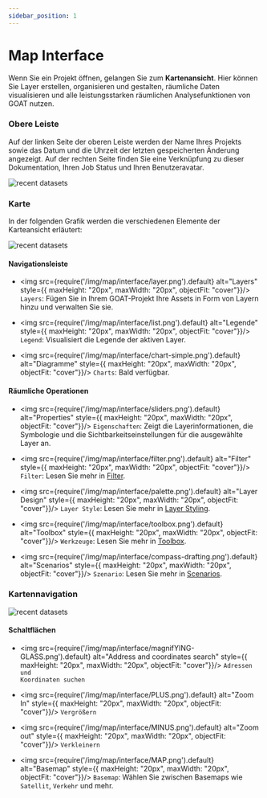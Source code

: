 ```yaml
---
sidebar_position: 1
---
```


# Map Interface

Wenn Sie ein Projekt öffnen, gelangen Sie zum **Kartenansicht**.
Hier können Sie Layer erstellen, organisieren und gestalten, räumliche Daten visualisieren und alle leistungsstarken räumlichen Analysefunktionen von GOAT nutzen.

### Obere Leiste
Auf der linken Seite der oberen Leiste werden der Name Ihres Projekts sowie das Datum und die Uhrzeit der letzten gespeicherten Änderung angezeigt. Auf der rechten Seite finden Sie eine Verknüpfung zu dieser Dokumentation, Ihren Job Status und Ihren Benutzeravatar.  

<div style={{ display: 'flex', flexDirection: 'column', alignItems: 'center' }}>
  <img src={require('/img/map/interface/upperbar.png').default} alt="recent datasets" style={{ maxHeight: "auto", maxWidth: "auto", objectFit: "cover"}}/>
</div> 

### Karte
In der folgenden Grafik werden die verschiedenen Elemente der Karteansicht erläutert:
<div style={{ display: 'flex', flexDirection: 'column', alignItems: 'center' }}>
  <img src={require('/img/map/interface/map-interface.png').default} alt="recent datasets" style={{ maxHeight: "auto", maxWidth: "auto", objectFit: "cover"}}/>
</div> 

#### Navigationsleiste

- <img src={require('/img/map/interface/layer.png').default} alt="Layers" style={{ maxHeight: "20px", maxWidth: "20px", objectFit: "cover"}}/> <code>Layers</code>: Fügen Sie in Ihrem GOAT-Projekt Ihre Assets in Form von Layern hinzu und verwalten Sie sie. 

- <img src={require('/img/map/interface/list.png').default} alt="Legende" style={{ maxHeight: "20px", maxWidth: "20px", objectFit: "cover"}}/> <code>Legend</code>: Visualisiert die Legende der aktiven Layer.

- <img src={require('/img/map/interface/chart-simple.png').default} alt="Diagramme" style={{ maxHeight: "20px", maxWidth: "20px", objectFit: "cover"}}/> <code>Charts</code>: Bald verfügbar.

#### Räumliche Operationen

- <img src={require('/img/map/interface/sliders.png').default} alt="Properties" style={{ maxHeight: "20px", maxWidth: "20px", objectFit: "cover"}}/> <code>Eigenschaften</code>: Zeigt die Layerinformationen, die Symbologie und die Sichtbarkeitseinstellungen für die ausgewählte Layer an.

- <img src={require('/img/map/interface/filter.png').default} alt="Filter" style={{ maxHeight: "20px", maxWidth: "20px", objectFit: "cover"}}/> <code>Filter</code>: Lesen Sie mehr in <a title=" Filter" href="../map/filter"> Filter</a>. 

- <img src={require('/img/map/interface/palette.png').default} alt="Layer Design" style={{ maxHeight: "20px", maxWidth: "20px", objectFit: "cover"}}/> <code>Layer Style</code>: Lesen Sie mehr in <a title=" Layer Design" href="../category/layer-styling"> Layer Styling</a>.

- <img src={require('/img/map/interface/toolbox.png').default} alt="Toolbox" style={{ maxHeight: "20px", maxWidth: "20px", objectFit: "cover"}}/> <code>Werkzeuge</code>:  Lesen Sie mehr in <a title=" Toolbox " href="../category/toolbox"> Toolbox</a>.

- <img src={require('/img/map/interface/compass-drafting.png').default} alt="Scenarios" style={{ maxHeight: "20px", maxWidth: "20px", objectFit: "cover"}}/> <code>Szenario</code>:  Lesen Sie mehr in <a title="Scenarios" href="../category/scenarios "> Scenarios</a>.

### Kartennavigation

<div style={{ display: 'flex', flexDirection: 'column', alignItems: 'center' }}>
  <img src={require('/img/map/interface/nav.png').default} alt="recent datasets" style={{ maxHeight: "auto", maxWidth: "auto", objectFit: "cover"}}/>
</div> 

#### Schaltflächen

- <img src={require('/img/map/interface/magnifYING-GLASS.png').default} alt="Address and coordinates search" style={{ maxHeight: "20px", maxWidth: "20px", objectFit: "cover"}}/> <code>Adressen und Koordinaten suchen</code>

- <img src={require('/img/map/interface/PLUS.png').default} alt="Zoom In" style={{ maxHeight: "20px", maxWidth: "20px", objectFit: "cover"}}/> <code>Vergrößern</code>

- <img src={require('/img/map/interface/MINUS.png').default} alt="Zoom out" style={{ maxHeight: "20px", maxWidth: "20px", objectFit: "cover"}}/> <code>Verkleinern</code>

- <img src={require('/img/map/interface/MAP.png').default} alt="Basemap" style={{ maxHeight: "20px", maxWidth: "20px", objectFit: "cover"}}/> <code>Basemap</code>: Wählen Sie zwischen Basemaps wie <code>Satellit</code>, <code>Verkehr</code> und mehr.
